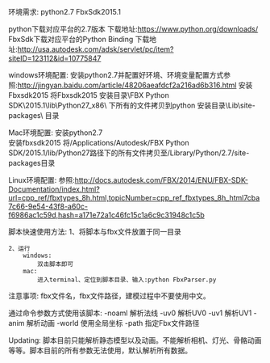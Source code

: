 环境需求:
	python2.7 FbxSdk2015.1

python下载对应平台的2.7版本 		下载地址:https://www.python.org/downloads/
FbxSdk下载对应平台的Python Binding 下载地址:http://usa.autodesk.com/adsk/servlet/pc/item?siteID=123112&id=10775847

windows环境配置:
	安装python2.7并配置好环境、环境变量配置方式参照:http://jingyan.baidu.com/article/48206aeafdcf2a216ad6b316.html
	安装Fbxsdk2015
	将Fbxsdk2015 安装目录\FBX Python SDK\2015.1\lib\Python27_x86\ 下所有的文件拷贝到python 安装目录\Lib\site-packages\ 目录

Mac环境配置:
	安装python2.7  
	安装fbxsdk2015
	将/Applications/Autodesk/FBX Python SDK/2015.1/lib/Python27路径下的所有文件拷贝至/Library/Python/2.7/site-packages目录

Linux环境配置:
	参照:http://docs.autodesk.com/FBX/2014/ENU/FBX-SDK-Documentation/index.html?url=cpp_ref/fbxtypes_8h.html,topicNumber=cpp_ref_fbxtypes_8h_html7cba7c66-9e54-43f8-a60c-f6986ac1c59d,hash=a171e72a1c46fc15c1a6c9c31948c1c5b

脚本快速使用方法:
	1、将脚本与fbx文件放置于同一目录
	
	2、运行
		windows:
			双击脚本即可
		mac:
			进入terminal、定位到脚本目录、输入:python FbxParser.py

注意事项:
	fbx文件名，fbx文件路径，建模过程中不要使用中文。

通过命令参数方式使用该脚本:
-noaml 	解析法线
-uv0   	解析UV0
-uv1   	解析UV1
-anim  	解析动画
-world	使用全局坐标
-path	指定Fbx文件路径

Updating:
脚本目前只能解析静态模型以及动画。不能解析相机、灯光、骨骼动画等等。脚本目前的所有参数无法使用，默认解析所有数据。


